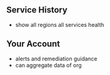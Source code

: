 
## Service History

- show all regions all services health

## Your Account

- alerts and remediation guidance
- can aggregate data of org